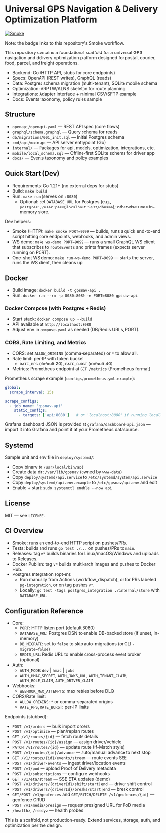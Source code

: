# Universal GPS Navigation & Delivery Optimization Platform

[![Smoke](https://github.com/joshuarotgers/USPS_Main/actions/workflows/smoke.yml/badge.svg)](https://github.com/joshuarotgers/USPS_Main/actions/workflows/smoke.yml)

Note: the badge links to this repository's Smoke workflow.

This repository contains a foundational scaffold for a universal GPS navigation and delivery optimization platform designed for postal, courier, food, parcel, and freight operations.

- Backend: Go (HTTP API, stubs for core endpoints)
- Specs: OpenAPI (REST writes), GraphQL (reads)
- Data: Postgres schema migration (multi-tenant), SQLite mobile schema
- Optimization: VRPTW/ALNS skeleton for route planning
- Integrations: Adapter interface + minimal CSV/SFTP example
- Docs: Events taxonomy, policy rules sample

## Structure

- `openapi/openapi.yaml` — REST API spec (core flows)
- `graphql/schema.graphql` — Query schema for reads
- `db/migrations/001_init.sql` — Initial Postgres schema
- `cmd/api/main.go` — API server entrypoint (Go)
- `internal/` — Packages for api, models, optimization, integrations, etc.
- `mobile/local_schema.sql` — Offline-first SQLite schema for driver app
- `docs/` — Events taxonomy and policy examples

## Quick Start (Dev)

- Requirements: Go 1.21+ (no external deps for stubs)
- Build: `make build`
- Run: `make run` (serves on `:8080`)
  - Optional: set `DATABASE_URL` for Postgres (e.g., `postgres://user:pass@localhost:5432/dbname`); otherwise uses in-memory store.

Dev helpers:
- Smoke (HTTP): `make smoke PORT=9099` — builds, runs a quick end-to-end script hitting core endpoints, webhooks, and admin views.
- WS demo: `make ws-demo PORT=9099` — runs a small GraphQL WS client that subscribes to `routeEvents` and prints frames (expects server running on PORT).
- One-shot WS demo: `make run-ws-demo PORT=9099` — starts the server, runs the WS client, then cleans up.

## Docker

- Build image: `docker build -t gpsnav-api .`
- Run: `docker run --rm -p 8080:8080 -e PORT=8080 gpsnav-api`

### Docker Compose (with Postgres + Redis)

- Start stack: `docker compose up --build`
- API available at `http://localhost:8080`
- Adjust env in `compose.yaml` as needed (DB/Redis URLs, PORT).

### CORS, Rate Limiting, and Metrics

- CORS: set `ALLOW_ORIGINS` (comma-separated) or `*` to allow all.
- Rate limit: per-IP with token bucket
  - `RATE_RPS` (default 20), `RATE_BURST` (default 40)
- Metrics: Prometheus endpoint at `GET /metrics` (Prometheus format)

Prometheus scrape example (`configs/prometheus.yml.example`):

```yaml
global:
  scrape_interval: 15s

scrape_configs:
  - job_name: 'gpsnav-api'
    static_configs:
      - targets: ['api:8080']   # or 'localhost:8080' if running locally
```

Grafana dashboard JSON is provided at `grafana/dashboard-api.json` — import it into Grafana and point it at your Prometheus datasource.

## Systemd

Sample unit and env file in `deploy/systemd/`:
- Copy binary to `/usr/local/bin/api`
- Create data dir: `/var/lib/gpsnav` (owned by `www-data`)
- Copy `deploy/systemd/api.service` to `/etc/systemd/system/api.service`
- Copy `deploy/systemd/api.env.example` to `/etc/gpsnav/api.env` and edit
- Enable + start: `sudo systemctl enable --now api`

## License

MIT — see `LICENSE`.

## CI Overview

- Smoke: runs an end-to-end HTTP script on pushes/PRs.
- Tests: builds and runs `go test ./...` on pushes/PRs to `main`.
- Releases: tag `v*` builds binaries for Linux/macOS/Windows and uploads to Releases.
- Docker Publish: tag `v*` builds multi-arch images and pushes to Docker Hub.
- Postgres Integration (opt-in):
  - Run manually from Actions (workflow_dispatch), or for PRs labeled `pg-integration`, or on tag pushes `v*`.
  - Locally: `go test -tags postgres_integration ./internal/store` with `DATABASE_URL`.

## Configuration Reference

- Core:
  - `PORT`: HTTP listen port (default 8080)
  - `DATABASE_URL`: Postgres DSN to enable DB-backed store (if unset, in-memory)
  - `DB_MIGRATE`: set to `false` to skip auto-migrations (or CLI `-migrate=false`)
  - `REDIS_URL`: Redis URL to enable cross-process event broker (optional)
- Auth:
  - `AUTH_MODE`: `dev` | `hmac` | `jwks`
  - `AUTH_HMAC_SECRET`, `AUTH_JWKS_URL`, `AUTH_TENANT_CLAIM`, `AUTH_ROLE_CLAIM`, `AUTH_DRIVER_CLAIM`
- Webhooks:
  - `WEBHOOK_MAX_ATTEMPTS`: max retries before DLQ
- CORS/Rate limit:
  - `ALLOW_ORIGINS`: `*` or comma-separated origins
  - `RATE_RPS`, `RATE_BURST`: per-IP limits

Endpoints (stubbed):
- `POST /v1/orders` — bulk import orders
- `POST /v1/optimize` — plan/replan routes
- `GET /v1/routes/{id}` — fetch route details
- `POST /v1/routes/{id}/assign` — assign driver/vehicle
- `PATCH /v1/routes/{id}` — update route (If-Match style)
- `POST /v1/routes/{id}/advance` — auto/manual advance to next stop
- `GET /v1/routes/{id}/events/stream` — route events SSE
- `POST /v1/driver-events` — ingest driver/location events
- `POST /v1/pod` — upload Proof of Delivery metadata
- `POST /v1/subscriptions` — configure webhooks
- `GET /v1/eta/stream` — SSE ETA updates (demo)
- `POST /v1/drivers/{driverId}/shift/start|end` — driver shift control
- `POST /v1/drivers/{driverId}/breaks/start|end` — break control
- `GET/POST /v1/geofences` and `GET/PATCH/DELETE /v1/geofences/{id}` — geofence CRUD
- `POST /v1/media/presign` — request presigned URL for PoD media
- `/healthz`, `/readyz` — health probes

This is a scaffold, not production-ready. Extend services, storage, auth, and optimization per the design.
